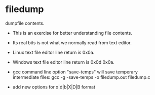 # filedump
dumpfile contents.

* This is an exercise for better understanding file contents. 

* Its real bits is not what we normally read from text editor.

* Linux text file editor line return is 0x0a.

* Windows text file editor line return is 0x0d 0x0a.

* gcc command line option "save-temps" will save temperary intermediate files: gcc -g -save-temps -o filedump.out filedump.c

* add new options for x|d|b|X|D|B format